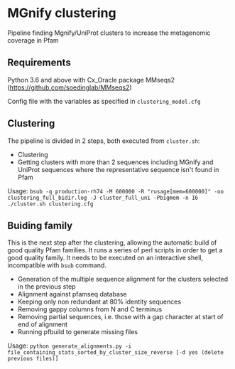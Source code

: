# MGnify clustering
Pipeline finding Mgnify/UniProt clusters to increase the metagenomic coverage in Pfam

## Requirements
Python 3.6 and above with Cx_Oracle package
MMseqs2 (https://github.com/soedinglab/MMseqs2)

Config file with the variables as specified in `clustering_model.cfg`

## Clustering
The pipeline is divided in 2 steps, both executed from `cluster.sh`:
- Clustering 
- Getting clusters with more than 2 sequences including MGnify and UniProt sequences where the representative sequence isn't found in Pfam

Usage: `bsub -q production-rh74 -M 600000 -R "rusage[mem=600000]" -oo clustering_full_bidir.log -J cluster_full_uni -Pbigmem -n 16 ./cluster.sh clustering.cfg`

## Buiding family
This is the next step after the clustering, allowing the automatic build of good quality Pfam families.
It runs a series of perl scripts in order to get a good quality family. It needs to be executed on an interactive shell, incompatible with `bsub` command.

- Generation of the multiple sequence alignment for the clusters selected in the previous step
- Alignment against pfamseq database
- Keeping only non redundant at 80% identity sequences
- Removing gappy columns from N and C terminus
- Removing partial sequences, i.e. those with a gap character at start of end of alignment
- Running pfbuild to generate missing files

Usage: `python generate_alignments.py -i file_containing_stats_sorted_by_cluster_size_reverse [-d yes (delete previous files)]`